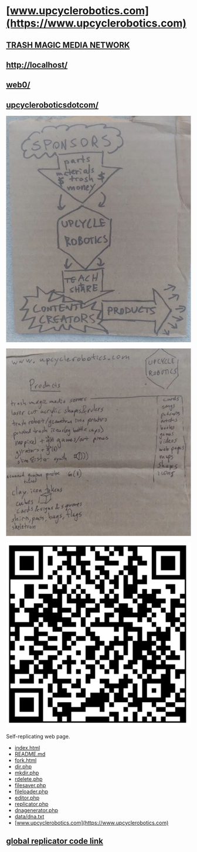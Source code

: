 # [www.upcyclerobotics.com](https://www.upcyclerobotics.com)

## [TRASH MAGIC MEDIA NETWORK](https://github.com/LafeLabs/trashmagicmedia)

## [http://localhost/](http://localhost/)

## [web0/](https://github.com/LafeLabs/trashmagicmedia/tree/main/web0)

## [upcycleroboticsdotcom/](https://github.com/LafeLabs/trashmagicmedia/tree/main/upcycleroboticsdotcom)

![](https://raw.githubusercontent.com/LafeLabs/trashmagicmedia/main/upcycleroboticsdotcom/images/businessplan.png)

![](https://raw.githubusercontent.com/LafeLabs/trashmagicmedia/main/upcycleroboticsdotcom/images/products.png)

![](https://raw.githubusercontent.com/LafeLabs/trashmagicmedia/main/upcycleroboticsdotcom/images/qrcode.png)

Self-replicating web page.


 - [index.html](index.html)
 - [README.md](README.md)
 - [fork.html](fork.html)
 - [dir.php](dir.php)
 - [mkdir.php](mkdir.php)
 - [rdelete.php](rdelete.php)
 - [filesaver.php](filesaver.php)
 - [fileloader.php](fileloader.php)
 - [editor.php](editor.php)
 - [replicator.php](replicator.php)
 - [dnagenerator.php](dnagenerator.php)
 - [data/dna.txt](data/dna.txt)
 - [www.upcyclerobotics.com](https://www.upcyclerobotics.com)


## [global replicator code link](https://raw.githubusercontent.com/LafeLabs/trashmagicmedia/main/upcycleroboticsdotcom/php/replicator.txt)